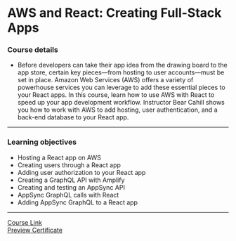 # AWS and React: Creating Full-Stack Apps
### Course details
- Before developers can take their app idea from the drawing board to the app store, certain key pieces—from hosting to user accounts—must be set in place. Amazon Web Services (AWS) offers a variety of powerhouse services you can leverage to add these essential pieces to your React apps. In this course, learn how to use AWS with React to speed up your app development workflow. Instructor Bear Cahill shows you how to work with AWS to add hosting, user authentication, and a back-end database to your React app.

---
### Learning objectives
- Hosting a React app on AWS
- Creating users through a React app
- Adding user authorization to your React app
- Creating a GraphQL API with Amplify
- Creating and testing an AppSync API
- AppSync GraphQL calls with React
- Adding AppSync GraphQL to a React app
-------------------------------
[Course Link](
https://www.linkedin.com/learning/aws-and-react-creating-full-stack-apps/full-stack-react-development-on-aws?autoplay=true)
<br>[Preview Certificate](https://www.linkedin.com/learning/certificates/7873023baabbb9474a18babf321d615f753f3b574c10c1378443047b3ebf3cae?trk=share_certificate)

